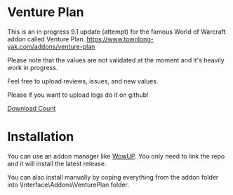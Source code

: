 # Venture Plan

This is an in progress 9.1 update (attempt) for the famous World of Warcraft addon called Venture Plan. https://www.townlong-yak.com/addons/venture-plan

Please note that the values are not validated at the moment and it's heavily work in progress.

Feel free to upload reviews, issues, and new values.

Please if you want to upload logs do it on github!

[Download Count](https://hanadigital.github.io/grev/?user=BloodDragon2580&repo=venture-plan)

# Installation

You can use an addon manager like [WowUP](https://wowup.io/). You only need to link the repo and it will install the latest release.

You can also install manually by coping everything from the addon folder into \Interface\Addons\VenturePlan folder.

